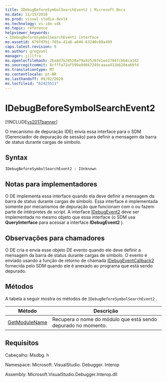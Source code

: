 ```yaml
---
title: IDebugBeforeSymbolSearchEvent2 | Microsoft Docs
ms.date: 11/15/2016
ms.prod: visual-studio-dev14
ms.technology: vs-ide-sdk
ms.topic: reference
helpviewer_keywords:
- IDebugBeforeSymbolSearchEvent2 interface
ms.assetid: 679fd7b1-765a-41a8-a046-63240c09a499
caps.latest.revision: 9
ms.author: gregvanl
manager: jillfra
ms.openlocfilehash: 26a8d7b28528a79a925207e1ee3794fcbb4ca1d2
ms.sourcegitcommit: 6cfffa72af599a9d667249caaaa411bb28ea69fd
ms.translationtype: MT
ms.contentlocale: pt-BR
ms.lasthandoff: 09/02/2020
ms.locfileid: "62423511"
---
```

# <a name="idebugbeforesymbolsearchevent2"></a>IDebugBeforeSymbolSearchEvent2
[!INCLUDE[vs2017banner](../../../includes/vs2017banner.md)]

O mecanismo de depuração (DE) envia essa interface para o SDM (Gerenciador de depuração de sessão) para definir a mensagem da barra de status durante cargas de símbolo.  
  
## <a name="syntax"></a>Syntax  
  
```  
IDebugBeforeSymbolSearchEvent2 : IUnknown  
```  
  
## <a name="notes-for-implementers"></a>Notas para implementadores  
 O DE implementa essa interface quando ela deve definir a mensagem da barra de status durante cargas de símbolo. Essa interface é implementada somente por mecanismos de depuração que funcionam com o ou fazem parte de intérpretes de script. A interface [IDebugEvent2](../../../extensibility/debugger/reference/idebugevent2.md) deve ser implementada no mesmo objeto que essa interface (o SDM usa **QueryInterface** para acessar a interface **IDebugEvent2** ).  
  
## <a name="notes-for-callers"></a>Observações para chamadores  
 O DE cria e envia esse objeto DE evento quando ele deve definir a mensagem da barra de status durante cargas de símbolo. O evento é enviado usando a função de retorno de chamada [IDebugEventCallback2](../../../extensibility/debugger/reference/idebugeventcallback2.md) fornecida pelo SDM quando ele é anexado ao programa que está sendo depurado.  
  
## <a name="methods"></a>Métodos  
 A tabela a seguir mostra os métodos de `IDebugBeforeSymbolSearchEvent2` .  
  
|Método|Descrição|  
|------------|-----------------|  
|[GetModuleName](../../../extensibility/debugger/reference/idebugbeforesymbolsearchevent2-getmodulename.md)|Recupera o nome do módulo que está sendo depurado no momento.|  
  
## <a name="requirements"></a>Requisitos  
 Cabeçalho: Msdbg. h  
  
 Namespace: Microsoft. VisualStudio. Debugger. Interop  
  
 Assembly: Microsoft.VisualStudio.Debugger.Interop.dll
